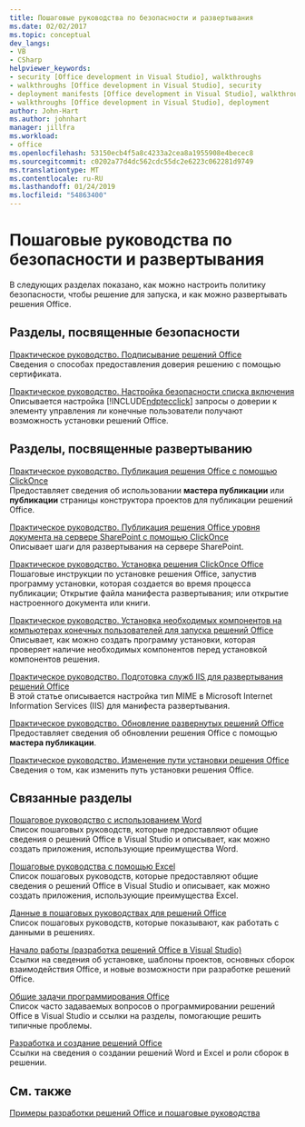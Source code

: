 ```yaml
---
title: Пошаговые руководства по безопасности и развертывания
ms.date: 02/02/2017
ms.topic: conceptual
dev_langs:
- VB
- CSharp
helpviewer_keywords:
- security [Office development in Visual Studio], walkthroughs
- walkthroughs [Office development in Visual Studio], security
- deployment manifests [Office development in Visual Studio], walkthroughs
- walkthroughs [Office development in Visual Studio], deployment
author: John-Hart
ms.author: johnhart
manager: jillfra
ms.workload:
- office
ms.openlocfilehash: 53150ecb4f5a8c4233a2cea8a1955908e4becec8
ms.sourcegitcommit: c0202a77d4dc562cdc55dc2e6223c062281d9749
ms.translationtype: MT
ms.contentlocale: ru-RU
ms.lasthandoff: 01/24/2019
ms.locfileid: "54863400"
---
```

# <a name="security-and-deployment-walkthroughs"></a>Пошаговые руководства по безопасности и развертывания
  В следующих разделах показано, как можно настроить политику безопасности, чтобы решение для запуска, и как можно развертывать решения Office.  
  
## <a name="security-topics"></a>Разделы, посвященные безопасности  
 [Практическое руководство. Подписывание решений Office](../vsto/how-to-sign-office-solutions.md)  
 Сведения о способах предоставления доверия решению с помощью сертификата.  
  
 [Практическое руководство. Настройка безопасности списка включения](../vsto/how-to-configure-inclusion-list-security.md)  
 Описывается настройка [!INCLUDE[ndptecclick](../vsto/includes/ndptecclick-md.md)] запросы о доверии к элементу управления ли конечные пользователи получают возможность установки решений Office.  
  
## <a name="deployment-topics"></a>Разделы, посвященные развертыванию  
 [Практическое руководство. Публикация решения Office с помощью ClickOnce](https://msdn.microsoft.com/2b6c247e-bc04-4ce4-bb64-c4e79bb3d5b8)  
 Предоставляет сведения об использовании **мастера публикации** или **публикации** страницы конструктора проектов для публикации решений Office.  
  
 [Практическое руководство. Публикация решения Office уровня документа на сервере SharePoint с помощью ClickOnce](https://msdn.microsoft.com/2408e809-fb78-42a1-9152-00afa1522e58)  
 Описывает шаги для развертывания на сервере SharePoint.  
  
 [Практическое руководство. Установка решения ClickOnce Office](https://msdn.microsoft.com/14702f48-9161-4190-994c-78211fe18065)  
 Пошаговые инструкции по установке решения Office, запустив программу установки, которая создается во время процесса публикации; Открытие файла манифеста развертывания; или открытие настроенного документа или книги.  
  
 [Практическое руководство. Установка необходимых компонентов на компьютерах конечных пользователей для запуска решений Office](https://msdn.microsoft.com/74dd2c52-838f-4abf-b2b4-4d7b0c2a0a98)  
 Описывает, как можно создать программу установки, которая проверяет наличие необходимых компонентов перед установкой компонентов решения.  
  
 [Практическое руководство. Подготовка служб IIS для развертывания решений Office](https://msdn.microsoft.com/f62bce70-81d4-4f8b-86e6-2f2afec5d9b4)  
 В этой статье описывается настройка тип MIME в Microsoft Internet Information Services (IIS) для манифеста развертывания.  
  
 [Практическое руководство. Обновление развернутых решений Office](https://msdn.microsoft.com/be96db53-b6ea-46ab-b8d9-b76b098b3b13)  
 Предоставляет сведения об обновлении решения Office с помощью **мастера публикации**.  
  
 [Практическое руководство. Изменение пути установки решения Office](https://msdn.microsoft.com/d0eaa07b-2d72-4902-899f-2f9fb165b8fd)  
 Сведения о том, как изменить путь установки решения Office.  
  
## <a name="related-sections"></a>Связанные разделы  
 [Пошаговое руководство с использованием Word](../vsto/walkthroughs-using-word.md)  
 Список пошаговых руководств, которые предоставляют общие сведения о решений Office в Visual Studio и описывает, как можно создать приложения, использующие преимущества Word.  
  
 [Пошаговые руководства с помощью Excel](../vsto/walkthroughs-using-excel.md)  
 Список пошаговых руководств, которые предоставляют общие сведения о решений Office в Visual Studio и описывает, как можно создать приложения, использующие преимущества Excel.  
  
 [Данные в пошаговых руководствах для решений Office](../vsto/data-in-office-solutions-walkthroughs.md)  
 Список пошаговых руководств, которые показывают, как работать с данными в решениях.  
  
 [Начало работы &#40;разработка решений Office в Visual Studio&#41;](../vsto/getting-started-office-development-in-visual-studio.md)  
 Ссылки на сведения об установке, шаблоны проектов, основных сборок взаимодействия Office, и новые возможности при разработке решений Office.  
  
 [Общие задачи программирования Office](../vsto/common-tasks-in-office-programming.md)  
 Список часто задаваемых вопросов о программировании решений Office в Visual Studio и ссылки на разделы, помогающие решить типичные проблемы.  
  
 [Разработка и создание решений Office](../vsto/designing-and-creating-office-solutions.md)  
 Ссылки на сведения о создании решений Word и Excel и роли сборок в решении.  
  
## <a name="see-also"></a>См. также  
 [Примеры разработки решений Office и пошаговые руководства](../vsto/office-development-samples-and-walkthroughs.md)  

